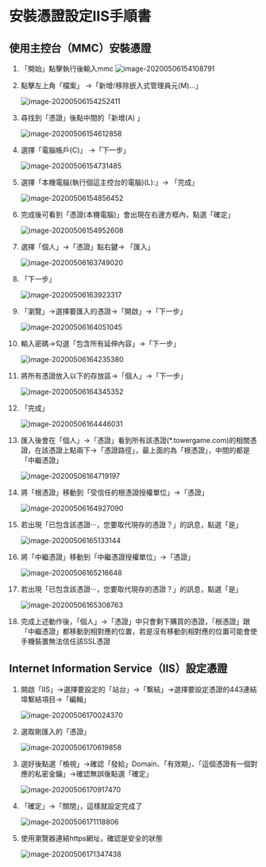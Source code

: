 # 安裝憑證設定IIS手順書



## 使用主控台（MMC）安裝憑證

1. 「開始」點擊執行後輸入mmc
    ![image-20200506154108791](images/image-20200506154108791.png)

2. 點擊左上角「檔案」 →「新增/移除嵌入式管理員元(M)…」

    ![image-20200506154252411](images/image-20200506154252411.png)

3. 尋找到「憑證」後點中間的「新增(A) 」 

    ![image-20200506154612858](images/image-20200506154612858.png)

4. 選擇「電腦帳戶(C)」 →「下一步」

    ![image-20200506154731485](images/image-20200506154731485.png)

5. 選擇「本機電腦(執行個這主控台的電腦)(L):」→ 「完成」

    ![image-20200506154856452](images/image-20200506154856452.png)

6. 完成後可看到「憑證(本機電腦)」會出現在右邊方框內，點選「確定」

    ![image-20200506154952608](images/image-20200506154952608.png)

7. 選擇「個人」→「憑證」點右鍵→ 「匯入」

    ![image-20200506163749020](images/image-20200506163749020.png)

8. 「下一步」

    ![image-20200506163923317](images/image-20200506163923317.png)

9. 「瀏覽」→選擇要匯入的憑證→「開啟」→「下一步」

    ![image-20200506164051045](images/image-20200506164051045.png)

10. 輸入密碼→勾選「包含所有延伸內容」→「下一步」

    ![image-20200506164235380](images/image-20200506164235380.png)

11. 將所有憑證放入以下的存放區→「個人」→「下一步」

     ![image-20200506164345352](images/image-20200506164345352.png)

12. 「完成」

     ![image-20200506164446031](images/image-20200506164446031.png)

13. 匯入後會在「個人」→「憑證」看到所有該憑證(*.towergame.com)的相關憑證，在該憑證上點兩下→「憑證路徑」，最上面的為「根憑證」，中間的都是「中繼憑證」

     ![image-20200506164719197](images/image-20200506164719197.png)

14. 將「根憑證」移動到「受信任的根憑證授權單位」→「憑證」

     ![image-20200506164927090](images/image-20200506164927090.png)

15. 若出現「已包含該憑證‧‧‧，您要取代現存的憑證？」的訊息，點選「是」

     ![image-20200506165133144](images/image-20200506165133144.png)

16. 將「中繼憑證」移動到「中繼憑證授權單位」→「憑證」

     ![image-20200506165216648](images/image-20200506165216648.png)

17. 若出現「已包含該憑證‧‧‧，您要取代現存的憑證？」的訊息，點選「是」

     ![image-20200506165308763](images/image-20200506165308763.png)

18. 完成上述動作後，「個人」→「憑證」中只會剩下購買的憑證，「根憑證」跟「中繼憑證」都移動到相對應的位置，若是沒有移動到相對應的位置可能會使手機裝置無法信任該SSL憑證

## Internet Information Service（IIS）設定憑證

1. 開啟「IIS」→選擇要設定的「站台」→「繫結」→選擇要設定憑證的443連結埠繫結項目→「編輯」

   ![image-20200506170024370](images/image-20200506170024370.png)

2. 選取剛匯入的「憑證」

   ![image-20200506170619858](images/image-20200506170619858.png)

3. 選好後點選「檢視」→確認「發給」Domain、「有效期」、「這個憑證有一個對應的私密金鑰」→確認無誤後點選「確定」

   ![image-20200506170917470](images/image-20200506170917470.png)

4. 「確定」→「關閉」，這樣就設定完成了

   ![image-20200506171118806](images/image-20200506171118806.png)

5. 使用瀏覽器連結https網址，確認是安全的狀態

   ![image-20200506171347438](images/image-20200506171347438.png)

   